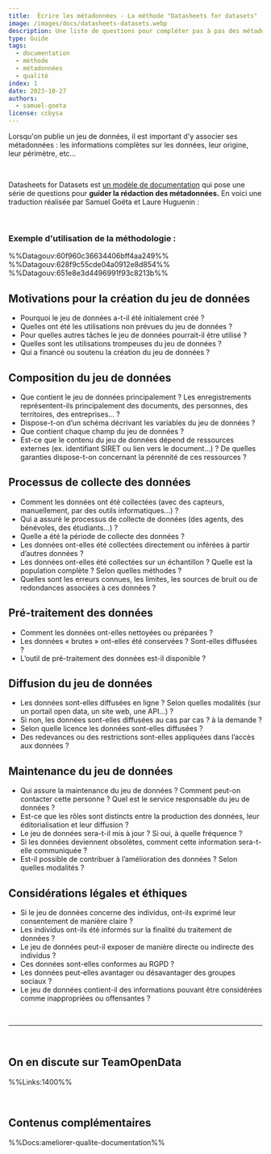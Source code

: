 ```yaml
---
title:  Écrire les métadonnées - La méthode "Datasheets for datasets"
image: /images/docs/datasheets-datasets.webp
description: Une liste de questions pour compléter pas à pas des métadonnées.
type: Guide
tags:
  - documentation
  - méthode
  - métadonnées
  - qualité
index: 1
date: 2023-10-27
authors:
  - samuel-goeta
license: ccbysa
--- 
```


Lorsqu'on publie un jeu de données, il est important d'y associer ses métadonnées : les informations complètes sur les données, leur origine, leur périmètre, etc...

</br>

Datasheets for Datasets est [un modèle de documentation](https://arxiv.org/pdf/1803.09010.pdf) qui pose une série de questions pour **guider la rédaction des métadonnées.** En voici une traduction réalisée par Samuel Goëta et Laure Huguenin :

</br>

### Exemple d'utilisation de la méthodologie :

%%Datagouv:60f960c36634406bff4aa249%%
%%Datagouv:628f9c55cde04a0912e8d854%%
%%Datagouv:651e8e3d4496991f93c8213b%%


## Motivations pour la création du jeu de données

- Pourquoi le jeu de données a-t-il été initialement créé ?
- Quelles ont été les utilisations non prévues du jeu de données ?
- Pour quelles autres tâches le jeu de données pourrait-il être utilisé ?
- Quelles sont les utilisations trompeuses du jeu de données ?
- Qui a financé ou soutenu la création du jeu de données ?

## Composition du jeu de données

- Que contient le jeu de données principalement ? Les enregistrements représentent-ils principalement des documents, des personnes, des territoires, des entreprises… ?
- Dispose-t-on d’un schéma décrivant les variables du jeu de données ?
- Que contient chaque champ du jeu de données ?
- Est-ce que le contenu du jeu de données dépend de ressources externes (ex. identifiant SIRET ou lien vers le document…) ? De quelles garanties dispose-t-on concernant la pérennité de ces ressources ?

## Processus de collecte des données

- Comment les données ont été collectées (avec des capteurs, manuellement, par des outils informatiques…) ?
- Qui a assuré le processus de collecte de données (des agents, des bénévoles, des étudiants…) ?
- Quelle a été la période de collecte des données ?
- Les données ont-elles été collectées directement ou inférées à partir d’autres données ?
- Les données ont-elles été collectées sur un échantillon ? Quelle est la population complète ? Selon quelles méthodes ?
- Quelles sont les erreurs connues, les limites, les sources de bruit ou de redondances associées à ces données ?

## Pré-traitement des données

- Comment les données ont-elles nettoyées ou préparées ?
- Les données « brutes » ont-elles été conservées ? Sont-elles diffusées ?
- L’outil de pré-traitement des données est-il disponible ?

## Diffusion du jeu de données

- Les données sont-elles diffusées en ligne ? Selon quelles modalités (sur un portail open data, un site web, une API…) ?
- Si non, les données sont-elles diffusées au cas par cas ? à la demande ?
- Selon quelle licence les données sont-elles diffusées ?
- Des redevances ou des restrictions sont-elles appliquées dans l’accès aux données ?

## Maintenance du jeu de données

- Qui assure la maintenance du jeu de données ? Comment peut-on contacter cette personne ? Quel est le service responsable du jeu de données ?
- Est-ce que les rôles sont distincts entre la production des données, leur éditorialisation et leur diffusion ?
- Le jeu de données sera-t-il mis à jour ? Si oui, à quelle fréquence ?
- Si les données deviennent obsolètes, comment cette information sera-t-elle communiquée ?
- Est-il possible de contribuer à l’amélioration des données ? Selon quelles modalités ?

## Considérations légales et éthiques

- Si le jeu de données concerne des individus, ont-ils exprimé leur consentement de manière claire ?
- Les individus ont-ils été informés sur la finalité du traitement de données ?
- Le jeu de données peut-il exposer de manière directe ou indirecte des individus ?
- Ces données sont-elles conformes au RGPD ?
- Les données peut-elles avantager ou désavantager des groupes sociaux ?
- Le jeu de données contient-il des informations pouvant être considérées comme inappropriées ou offensantes ?

</br>

---

</br>

## On en discute sur TeamOpenData

%%Links:1400%%

</br>

## Contenus complémentaires

%%Docs:ameliorer-qualite-documentation%%
